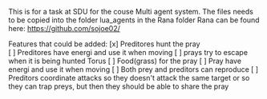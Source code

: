 This is for a task at SDU for the couse Multi agent system. The files needs to be copied into the folder lua_agents in the Rana folder
Rana can be found here: https://github.com/sojoe02/

Features that could be added:
    [x] Preditores hunt the pray\
    [ ] Preditores have energi and use it when moving
    [ ] prays try to escape when it is being hunted
    [ ](Maybe) Torus
    [ ] Food(grass) for the pray
    [ ] Pray have energi and use it when moving
    [ ] Both prey and preditors can reproduce
    [ ] Preditors coordinate attacks so they doesn't attack the     same target or so they can trap preys, but then they        should be able to share the pray
  
